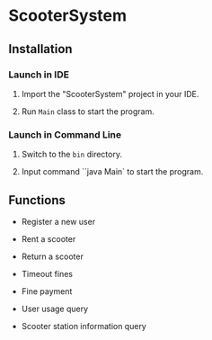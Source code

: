 # ScooterSystem

## Installation

### Launch in IDE

1. Import the "ScooterSystem" project in your IDE.

2. Run `Main` class to start the program.


### Launch in Command Line

1. Switch to the `bin` directory.

2.  Input command ``java Main` to start the program.

## Functions

- Register a new user

- Rent a scooter

- Return a scooter

- Timeout fines

- Fine payment

- User usage query

- Scooter station information query


